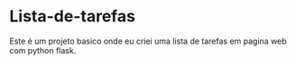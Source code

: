 # Lista-de-tarefas
Este é um projeto basico onde eu criei uma lista de tarefas em pagina web com python flask.

